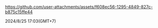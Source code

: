 
https://github.com/user-attachments/assets/f608ec56-1295-4849-827c-b875c15ffe44

2024/8/25 17:03(GMT+7)
